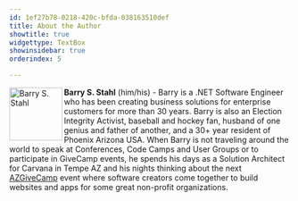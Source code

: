 ```yaml
---
id: 1ef27b78-0218-420c-bfda-038163510def
title: About the Author
showtitle: true
widgettype: TextBox
showinsidebar: true
orderindex: 5

---
```

<img style="float: left; padding: 0px 3px 0px 0px;" src="{PathToRoot}Pics/bsstahl_left.gif" alt="Barry S. Stahl" width="95" /> <strong>Barry S. Stahl</strong> (him/his) - Barry is a .NET Software Engineer who has been creating business solutions for enterprise customers for more than 30 years. Barry is also an Election Integrity Activist, baseball and hockey fan, husband of one genius and father of another, and a 30+ year resident of Phoenix Arizona USA. When Barry is not traveling around the world to speak at Conferences, Code Camps and User Groups or to participate in GiveCamp events, he spends his days as a Solution Architect for Carvana in Tempe AZ and his nights thinking about the next [AZGiveCamp](https://www.azgivecamp.org) event where software creators come together to build websites and apps for some great non-profit organizations.